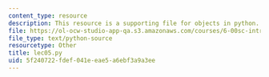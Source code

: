 ```yaml
---
content_type: resource
description: This resource is a supporting file for objects in python.
file: https://ol-ocw-studio-app-qa.s3.amazonaws.com/courses/6-00sc-introduction-to-computer-science-and-programming-spring-2011/5f240722fdef041eeae5a6ebf3a9a3ee_lec05.py
file_type: text/python-source
resourcetype: Other
title: lec05.py
uid: 5f240722-fdef-041e-eae5-a6ebf3a9a3ee
---
```

